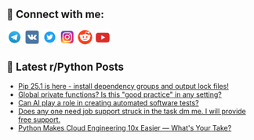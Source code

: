 ## 🔎 Connect with me:
[<img src="https://github.com/bullbesh/bullbesh/blob/main/images/Telegram.png" width="32" height="32" />](https://t.me/bullbesh)
[<img src="https://github.com/bullbesh/bullbesh/blob/main/images/VK.png" width="32" height="32" />](https://vk.com/bullbesh)
[<img src="https://github.com/bullbesh/bullbesh/blob/main/images/Twitter.png" width="32" height="32" />](https://twitter.com/bullbesh1)
[<img src="https://github.com/bullbesh/bullbesh/blob/main/images/Instagram.png" width="32" height="32" />](https://www.instagram.com/bullbesh)
[<img src="https://github.com/bullbesh/bullbesh/blob/main/images/Reddit.png" width="32" height="32" />](https://www.reddit.com/user/bullbesh)
[<img src="https://github.com/bullbesh/bullbesh/blob/main/images/YouTube.png" width="32" height="32" />](https://www.youtube.com/channel/UCtfjRs6uzgq5mfm8S06WTcg)

## 📕 Latest r/Python Posts
<!-- BLOG-POST-LIST:START -->
- [Pip 25.1 is here - install dependency groups and output lock files!](https://www.reddit.com/r/Python/comments/1k8lav8/pip_251_is_here_install_dependency_groups_and/)
- [Global private functions? Is this &quot;good practice&quot; in any setting?](https://www.reddit.com/r/Python/comments/1k8kkaq/global_private_functions_is_this_good_practice_in/)
- [Can AI play a role in creating automated software tests?](https://www.reddit.com/r/Python/comments/1k8glge/can_ai_play_a_role_in_creating_automated_software/)
- [Does any one need job support struck in the task dm me. I will provide free support.](https://www.reddit.com/r/Python/comments/1k8djt8/does_any_one_need_job_support_struck_in_the_task/)
- [Python Makes Cloud Engineering 10x Easier — What&#39;s Your Take?](https://www.reddit.com/r/Python/comments/1k8chge/python_makes_cloud_engineering_10x_easier_whats/)
<!-- BLOG-POST-LIST:END -->

